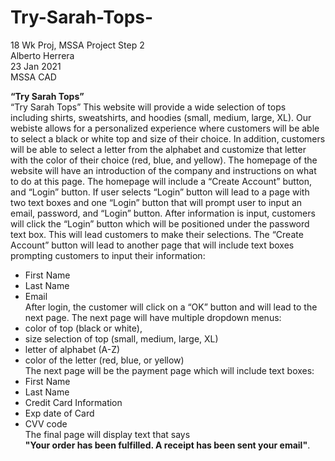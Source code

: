 # Try-Sarah-Tops-
18 Wk Proj, MSSA Project Step 2 <br/>
Alberto Herrera <br/>
23 Jan 2021 <br/>
MSSA CAD <br/>



__**“Try  Sarah Tops”**__ <br/>
“Try Sarah Tops” This website will provide a wide selection of tops including shirts, sweatshirts, and hoodies (small, medium, large, XL). 
Our webiste allows for a personalized experience where customers will be able to select a black or white top and size of their choice.  In addition, customers will be able to select a letter from the alphabet and customize that letter with the color of their choice (red, blue, and yellow). 
The homepage of the website will have an introduction of the company and instructions on what to do at this page. The homepage will include a “Create Account” button, and “Login” button.
If user selects “Login” button will lead to a page with two text boxes and one “Login” button that will prompt user to input an email, password, and “Login” button. After information is input, customers will click the “Login” button which will be positioned under the password text box. This will lead customers to make their selections. The “Create Account” button will lead to another page that will include text boxes prompting customers to input their information:<br/>
+	First Name<br/>
+	Last Name<br/>
+	Email<br/>
After login, the customer will click on a “OK” button and will lead to the next page. The next page will have multiple dropdown menus:<br/>
+	color of top (black or white), <br/>
+	size selection of top (small, medium, large, XL)<br/>
+	letter of alphabet (A-Z)<br/>
+	color of the letter (red, blue, or yellow)<br/>
The next page will be the payment page which will include text boxes:<br/>
+	First Name<br/>
+	Last Name<br/>
+	Credit Card Information<br/>
+	 Exp date of Card<br/>
+	CVV code<br/>
The final page will display text that says<br/>
**__"Your order has been fulfilled. A receipt has been sent your email"__**.





